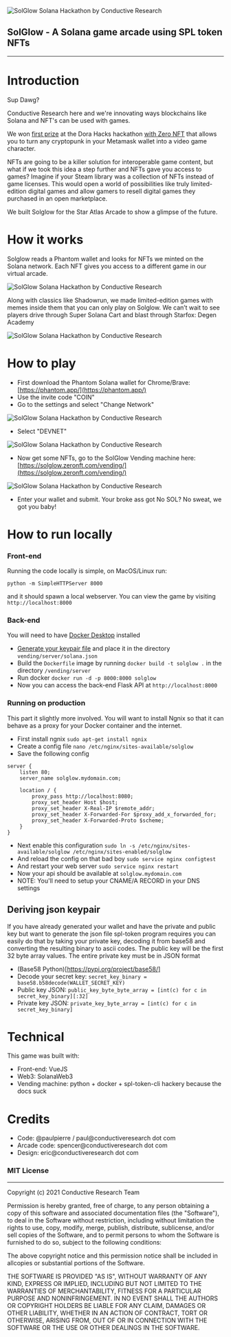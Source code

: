 ![SolGlow Solana Hackathon by Conductive Research](https://github.com/paulpierre/solglow-hackathon/blob/master/readme/git_hero_1.png?raw=true)


## SolGlow - A Solana game arcade using SPL token NFTs

- - -

# Introduction

Sup Dawg?

Conductive Research here and we're innovating ways blockchains like Solana and NFT's can be used with games.

We won [first prize](https://www.theblockbeats.com/en/flash/34946) at the Dora Hacks hackathon [with Zero NFT](https://dora.zeronft.com/) that allows you to turn any cryptopunk in your Metamask wallet into a video game character.

NFTs are going to be a killer solution for interoperable game content, but what if we took this idea a step further and NFTs gave you access to games? Imagine if your Steam library was a collection of NFTs instead of game licenses. This would open a world of possibilities like truly limited-edition digital games and allow gamers to resell digital games they purchased in an open marketplace.

We built Solglow for the Star Atlas Arcade to show a glimpse of the future. 

# How it works

Solglow reads a Phantom wallet and looks for NFTs we minted on the Solana network. Each NFT gives you access to a different game in our virtual arcade. 

![SolGlow Solana Hackathon by Conductive Research](https://github.com/paulpierre/solglow-hackathon/blob/master/readme/git_hero_2.png?raw=true)

Along with classics like Shadowrun, we made limited-edition games with memes inside them that you can only play on Solglow. We can’t wait to see players drive through Super Solana Cart and blast through Starfox: Degen Academy

![SolGlow Solana Hackathon by Conductive Research](https://github.com/paulpierre/solglow-hackathon/blob/master/readme/git_hero_3.png?raw=true)

# How to play

* First download the Phantom Solana wallet for Chrome/Brave: [https://phantom.app/](https://phantom.app/)
* Use the invite code "COIN"
* Go to the settings and select "Change Network"

![SolGlow Solana Hackathon by Conductive Research](https://github.com/paulpierre/solglow-hackathon/blob/master/readme/instructions_1.png?raw=true)

* Select "DEVNET"

![SolGlow Solana Hackathon by Conductive Research](https://github.com/paulpierre/solglow-hackathon/blob/master/readme/instructions_2.png?raw=true)

* Now get some NFTs, go to the SolGlow Vending machine here: [https://solglow.zeronft.com/vending/](https://solglow.zeronft.com/vending/)

![SolGlow Solana Hackathon by Conductive Research](https://github.com/paulpierre/solglow-hackathon/blob/master/readme/git_hero_4.png?raw=true)

* Enter your wallet and submit. Your broke ass got No SOL? No sweat, we got you baby!

# How to run locally


### Front-end
Running the code locally is simple, on MacOS/Linux run:

`python -m SimpleHTTPServer 8000`

and it should spawn a local webserver. You can view the game by visiting `http://localhost:8000`

### Back-end

You will need to have [Docker Desktop](https://www.docker.com/products/docker-desktop) installed

* [Generate your keypair file](https://spl.solana.com/token) and place it in the directory `vending/server/solana.json`
* Build the `Dockerfile` image by running `docker build -t solglow .` in the directory `/vending/server`
* Run docker `docker run -d -p 8000:8000 solglow`
* Now you can access the back-end Flask API at `http://localhost:8000`

### Running on production

This part it slightly more involved. You will want to install Ngnix so that it can behave as a proxy for your Docker container and the internet.

* First install ngnix `sudo apt-get install ngnix`
* Create a config file `nano /etc/nginx/sites-available/solglow`
* Save the following config
```
server {
    listen 80;
    server_name solglow.mydomain.com;

    location / {
        proxy_pass http://localhost:8080;
        proxy_set_header Host $host;
        proxy_set_header X-Real-IP $remote_addr;
        proxy_set_header X-Forwarded-For $proxy_add_x_forwarded_for;
        proxy_set_header X-Forwarded-Proto $scheme;
    }
}
```
* Next enable this configuration `sudo ln -s /etc/nginx/sites-available/solglow /etc/nginx/sites-enabled/solglow`
* And reload the config on that bad boy `sudo service nginx configtest`
* And restart your web server `sudo service nginx restart`
* Now your api should be available at `solglow.mydomain.com`
* NOTE: You'll need to setup your CNAME/A RECORD in your DNS settings

## Deriving json keypair

If you have already generated your wallet and have the private and public key but want to generate the json file spl-token program requires you can easily do that by taking your private key, decoding it from base58 and converting the resulting binary to ascii codes. The public key will be the first 32 byte array values. The entire private key must be in JSON format

* (Base58 Python)[https://pypi.org/project/base58/]
* Decode your secret key: `secret_key_binary = base58.b58decode(WALLET_SECRET_KEY)`
* Public key JSON: `public_key_byte_byte_array = [int(c) for c in secret_key_binary][:32]`
* Private key JSON: `private_key_byte_array = [int(c) for c in secret_key_binary]`

# Technical

This game was built with:
* Front-end: VueJS
* Web3: SolanaWeb3
* Vending machine: python + docker + spl-token-cli hackery because the docs suck


# Credits

* Code: @paulpierre / paul@conductiveresearch dot com
* Arcade code: spencer@conductiveresearch dot com
* Design: eric@conductiveresearch dot com


### MIT License
- - -

Copyright (c) 2021 Conductive Research Team

Permission is hereby granted, free of charge, to any person obtaining a copy
of this software and associated documentation files (the "Software"), to deal
in the Software without restriction, including without limitation the rights
to use, copy, modify, merge, publish, distribute, sublicense, and/or sell
copies of the Software, and to permit persons to whom the Software is
furnished to do so, subject to the following conditions:

The above copyright notice and this permission notice shall be included in allcopies or substantial portions of the Software.

THE SOFTWARE IS PROVIDED "AS IS", WITHOUT WARRANTY OF ANY KIND, EXPRESS OR IMPLIED, INCLUDING BUT NOT LIMITED TO THE WARRANTIES OF MERCHANTABILITY, FITNESS FOR A PARTICULAR PURPOSE AND NONINFRINGEMENT. IN NO EVENT SHALL THE
AUTHORS OR COPYRIGHT HOLDERS BE LIABLE FOR ANY CLAIM, DAMAGES OR OTHER LIABILITY, WHETHER IN AN ACTION OF CONTRACT, TORT OR OTHERWISE, ARISING FROM, OUT OF OR IN CONNECTION WITH THE SOFTWARE OR THE USE OR OTHER DEALINGS IN THE SOFTWARE.
